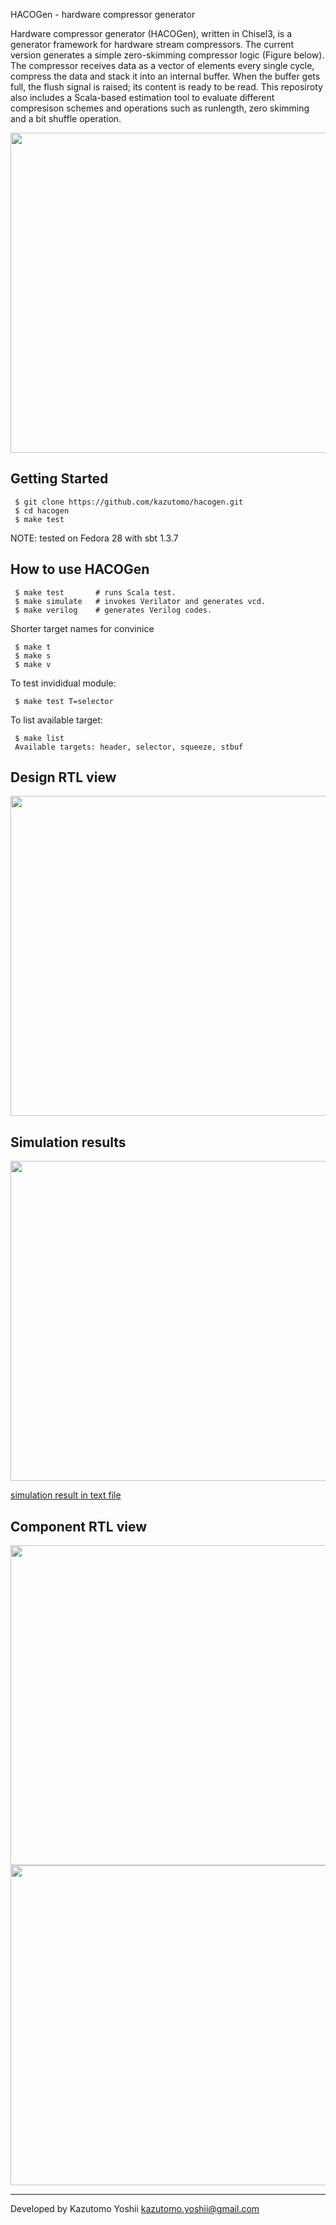 HACOGen - hardware compressor generator

Hardware compressor generator (HACOGen), written in Chisel3, is a
generator framework for hardware stream compressors.  The current
version generates a simple zero-skimming compressor logic (Figure
below). The compressor receives data as a vector of elements every
single cycle, compress the data and stack it into an internal
buffer. When the buffer gets full, the flush signal is raised; its
content is ready to be read. This reposiroty also includes a
Scala-based estimation tool to evaluate different compresison schemes
and operations such as runlength, zero skimming and a bit shuffle
operation.

<img src="https://raw.githubusercontent.com/kazutomo/hacogen/master/figs/streamcomp.png"  width="512" />



Getting Started
---------------

     $ git clone https://github.com/kazutomo/hacogen.git
     $ cd hacogen
     $ make test

NOTE: tested on Fedora 28 with sbt 1.3.7

How to use HACOGen
--------------

     $ make test       # runs Scala test.
     $ make simulate   # invokes Verilator and generates vcd.
     $ make verilog    # generates Verilog codes.

Shorter target names for convinice

     $ make t
     $ make s
     $ make v

To test invididual module:

     $ make test T=selector

To list available target:

     $ make list
     Available targets: header, selector, squeeze, stbuf


Design RTL view
---------------

<p align="center">
<img src="https://raw.githubusercontent.com/kazutomo/hacogen/master/figs/comp-rtl-view.png"  width="512" />
</p>

Simulation results
------------------

<img src="https://raw.githubusercontent.com/kazutomo/hacogen/master/figs/haco-wave.png"  width="512" />


<a href="https://raw.githubusercontent.com/kazutomo/hacogen/master/results/comp-output.txt" >simulation result in text file</a>


Component RTL view
------------------

<img src="https://raw.githubusercontent.com/kazutomo/hacogen/master/figs/rtl-view-squeeze-shiftup.png"  width="512" />

<img src="https://raw.githubusercontent.com/kazutomo/hacogen/master/figs/rtl-view-stbuf.png"  width="512" />



----
Developed by Kazutomo Yoshii <kazutomo.yoshii@gmail.com>
